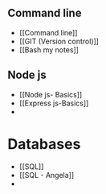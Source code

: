 ## Command line 
- [[Command line]]
- [[GIT (Version control)]]
- [[Bash my notes]]


## Node js
- [[Node js- Basics]]
- [[Express js-Basics]]
- 

# Databases
- [[SQL]]
- [[SQL - Angela]]
- 
